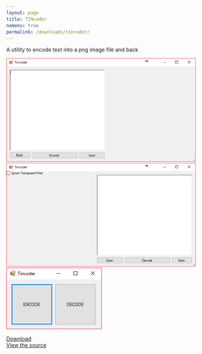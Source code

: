 ```yaml
---
layout: page
title: TINcoder
nomenu: true
permalink: /downloads/tincoder/
---
```

A utility to encode text into a png image file and back

<img src="/images/tico_scr2.png" />  
<img src="/images/tico_scr3.png" />  
<img src="/images/tico_scr1.png" />  

[Download](https://github.com/craftxbox/TINcoder/releases/download/1.2/tincoder.exe)  
[View the source](https://github.com/craftxbox/TINcoder/)
